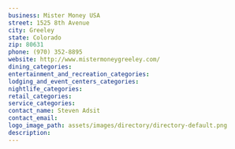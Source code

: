 ```yaml
---
business: Mister Money USA
street: 1525 8th Avenue
city: Greeley
state: Colorado
zip: 80631
phone: (970) 352-8895
website: http://www.mistermoneygreeley.com/
dining_categories: 
entertainment_and_recreation_categories: 
lodging_and_event_centers_categories: 
nightlife_categories: 
retail_categories: 
service_categories: 
contact_name: Steven Adsit
contact_email: 
logo_image_path: assets/images/directory/directory-default.png
description: 
---
```

